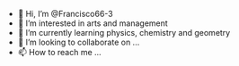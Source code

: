 - 👋 Hi, I’m @Francisco66-3
- 👀 I’m interested in arts and management
- 🌱 I’m currently learning physics, chemistry and geometry
- 💞️ I’m looking to collaborate on ...
- 📫 How to reach me ...

<!---
Francisco66-3/Francisco66-3 is a ✨ special ✨ repository because its `README.md` (this file) appears on your GitHub profile.
You can click the Preview link to take a look at your changes.
--->
